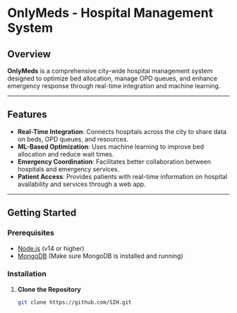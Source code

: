 # OnlyMeds - Hospital Management System

## Overview

**OnlyMeds** is a comprehensive city-wide hospital management system designed to optimize bed allocation, manage OPD queues, and enhance emergency response through real-time integration and machine learning.

---

## Features

- **Real-Time Integration**: Connects hospitals across the city to share data on beds, OPD queues, and resources.
- **ML-Based Optimization**: Uses machine learning to improve bed allocation and reduce wait times.
- **Emergency Coordination**: Facilitates better collaboration between hospitals and emergency services.
- **Patient Access**: Provides patients with real-time information on hospital availability and services through a web app.

---

## Getting Started

### Prerequisites

- [Node.js](https://nodejs.org/) (v14 or higher)
- [MongoDB](https://www.mongodb.com/) (Make sure MongoDB is installed and running)

### Installation

1. **Clone the Repository**
   ```bash
   git clone https://github.com/SIH.git
